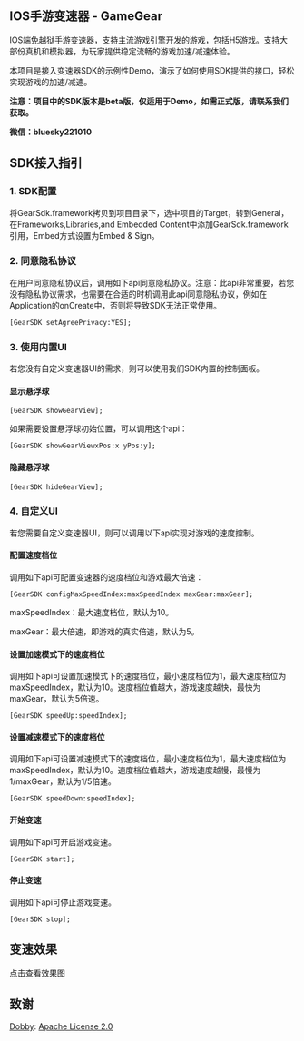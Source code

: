 ## IOS手游变速器 - GameGear

IOS端免越狱手游变速器，支持主流游戏引擎开发的游戏，包括H5游戏。支持大部份真机和模拟器，为玩家提供稳定流畅的游戏加速/减速体验。

本项目是接入变速器SDK的示例性Demo，演示了如何使用SDK提供的接口，轻松实现游戏的加速/减速。

**注意：项目中的SDK版本是beta版，仅适用于Demo，如需正式版，请联系我们获取。**

**微信：bluesky221010**

## SDK接入指引

### 1. SDK配置

将GearSdk.framework拷贝到项目目录下，选中项目的Target，转到General，在Frameworks,Libraries,and Embedded Content中添加GearSdk.framework引用，Embed方式设置为Embed & Sign。

### 2. 同意隐私协议

在用户同意隐私协议后，调用如下api同意隐私协议。注意：此api非常重要，若您没有隐私协议需求，也需要在合适的时机调用此api同意隐私协议，例如在Application的onCreate中，否则将导致SDK无法正常使用。

```object-c
[GearSDK setAgreePrivacy:YES];
```

### 3. 使用内置UI

若您没有自定义变速器UI的需求，则可以使用我们SDK内置的控制面板。

#### 显示悬浮球

```object-c
[GearSDK showGearView];
```

如果需要设置悬浮球初始位置，可以调用这个api：

```object-c
[GearSDK showGearViewxPos:x yPos:y];
```

#### 隐藏悬浮球

```object-c
[GearSDK hideGearView];
```

### 4. 自定义UI

若您需要自定义变速器UI，则可以调用以下api实现对游戏的速度控制。

#### 配置速度档位

调用如下api可配置变速器的速度档位和游戏最大倍速：

```object-c
[GearSDK configMaxSpeedIndex:maxSpeedIndex maxGear:maxGear];
```

maxSpeedIndex：最大速度档位，默认为10。

maxGear：最大倍速，即游戏的真实倍速，默认为5。

#### 设置加速模式下的速度档位

调用如下api可设置加速模式下的速度档位，最小速度档位为1，最大速度档位为maxSpeedIndex，默认为10。速度档位值越大，游戏速度越快，最快为maxGear，默认为5倍速。

```object-c
[GearSDK speedUp:speedIndex];
```

#### 设置减速模式下的速度档位

调用如下api可设置减速模式下的速度档位，最小速度档位为1，最大速度档位为maxSpeedIndex，默认为10。速度档位值越大，游戏速度越慢，最慢为1/maxGear，默认为1/5倍速。

```object-c
[GearSDK speedDown:speedIndex];
```

#### 开始变速

调用如下api可开启游戏变速。

```object-c
[GearSDK start];
```

#### 停止变速

调用如下api可停止游戏变速。

```object-c
[GearSDK stop];
```

## 变速效果
[点击查看效果图](https://github.com/youtoolx/GameGear4IOS/tree/main/doc/speed.gif)

## 致谢
[Dobby](https://github.com/jmpews/Dobby): [Apache License 2.0](https://github.com/jmpews/Dobby/blob/master/LICENSE)